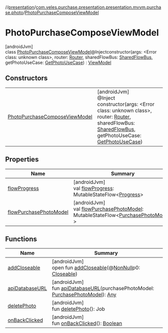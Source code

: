 //[presentation](../../../index.md)/[com.veles.purchase.presentation.presentation.mvvm.purchase.photo](../index.md)/[PhotoPurchaseComposeViewModel](index.md)

# PhotoPurchaseComposeViewModel

[androidJvm]\
class [PhotoPurchaseComposeViewModel](index.md)@Injectconstructor(args: <!---  GfmCommand {"@class":"org.jetbrains.dokka.gfm.ResolveLinkGfmCommand","dri":{"packageName":"","classNames":"<Error class: unknown class>","callable":null,"target":{"@class":"org.jetbrains.dokka.links.PointingToDeclaration"},"extra":null}} --->&lt;Error class: unknown class&gt;<!--- --->, router: [Router](../../com.veles.purchase.presentation.base.mvvm.navigation/-router/index.md), sharedFlowBus: [SharedFlowBus](../../com.veles.purchase.presentation.data.bus/-shared-flow-bus/index.md), getPhotoUseCase: [GetPhotoUseCase](../../../../domain/domain/com.veles.purchase.domain.usecase.storage/-get-photo-use-case/index.md)) : [ViewModel](https://developer.android.com/reference/kotlin/androidx/lifecycle/ViewModel.html)

## Constructors

| | |
|---|---|
| [PhotoPurchaseComposeViewModel](-photo-purchase-compose-view-model.md) | [androidJvm]<br>@Inject<br>constructor(args: <!---  GfmCommand {"@class":"org.jetbrains.dokka.gfm.ResolveLinkGfmCommand","dri":{"packageName":"","classNames":"<Error class: unknown class>","callable":null,"target":{"@class":"org.jetbrains.dokka.links.PointingToDeclaration"},"extra":null}} --->&lt;Error class: unknown class&gt;<!--- --->, router: [Router](../../com.veles.purchase.presentation.base.mvvm.navigation/-router/index.md), sharedFlowBus: [SharedFlowBus](../../com.veles.purchase.presentation.data.bus/-shared-flow-bus/index.md), getPhotoUseCase: [GetPhotoUseCase](../../../../domain/domain/com.veles.purchase.domain.usecase.storage/-get-photo-use-case/index.md)) |

## Properties

| Name | Summary |
|---|---|
| [flowProgress](flow-progress.md) | [androidJvm]<br>val [flowProgress](flow-progress.md): MutableStateFlow&lt;[Progress](../../com.veles.purchase.presentation.model.progress/-progress/index.md)&gt; |
| [flowPurchasePhotoModel](flow-purchase-photo-model.md) | [androidJvm]<br>val [flowPurchasePhotoModel](flow-purchase-photo-model.md): MutableStateFlow&lt;[PurchasePhotoModel](../../../../domain/domain/com.veles.purchase.domain.model.purchase/-purchase-photo-model/index.md)?&gt; |

## Functions

| Name | Summary |
|---|---|
| [addCloseable](../../com.veles.purchase.presentation.presentation.mvvm.purchase.sort/-sort-purchase-view-model/index.md#264516373%2FFunctions%2F-646359276) | [androidJvm]<br>open fun [addCloseable](../../com.veles.purchase.presentation.presentation.mvvm.purchase.sort/-sort-purchase-view-model/index.md#264516373%2FFunctions%2F-646359276)(@[NonNull](https://developer.android.com/reference/kotlin/androidx/annotation/NonNull.html)p0: [Closeable](https://developer.android.com/reference/kotlin/java/io/Closeable.html)) |
| [apiDatabaseURL](api-database-u-r-l.md) | [androidJvm]<br>fun [apiDatabaseURL](api-database-u-r-l.md)(purchasePhotoModel: [PurchasePhotoModel](../../../../domain/domain/com.veles.purchase.domain.model.purchase/-purchase-photo-model/index.md)): [Any](https://kotlinlang.org/api/latest/jvm/stdlib/kotlin/-any/index.html) |
| [deletePhoto](delete-photo.md) | [androidJvm]<br>fun [deletePhoto](delete-photo.md)(): Job |
| [onBackClicked](on-back-clicked.md) | [androidJvm]<br>fun [onBackClicked](on-back-clicked.md)(): [Boolean](https://kotlinlang.org/api/latest/jvm/stdlib/kotlin/-boolean/index.html) |
